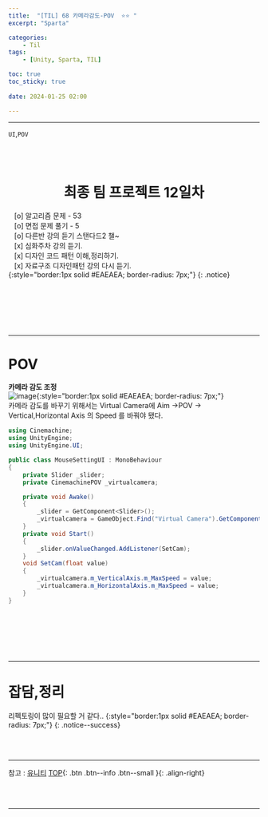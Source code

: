 ```yaml
---
title:  "[TIL] 68 카메라감도-POV  ⭐⭐ "
excerpt: "Sparta"

categories:
    - Til
tags:
    - [Unity, Sparta, TIL]

toc: true
toc_sticky: true
 
date: 2024-01-25 02:00

---
```

- - -

`UI`,`POV`

<BR><BR>

<center><H1>  최종 팀 프로젝트 12일차  </H1></center>

&nbsp;&nbsp; [o] 알고리즘 문제  - 53  
&nbsp;&nbsp; [o] 면접 문제 풀기 - 5     
&nbsp;&nbsp; [o] 다른반 강의 듣기 스탠다드2 챌~   
&nbsp;&nbsp; [x] 심화주차 강의 듣기.  
&nbsp;&nbsp; [x] 디자인 코드 패턴 이해,정리하기.   
&nbsp;&nbsp; [x] 자료구조 디자인패턴 강의 다시 듣기.  
{:style="border:1px solid #EAEAEA; border-radius: 7px;"}
{: .notice}  

<br><br><br><br><br>
- - - 

# POV
**카메라 감도 조정**  
![image](https://github.com/levell1/levell1.github.io/assets/96651722/9e689fdf-32bf-47fb-8ff2-7f09ee8b1dd6){:style="border:1px solid #EAEAEA; border-radius: 7px;"}  
카메라 감도를 바꾸기 위해서는 Virtual Camera에 Aim ->POV -> Vertical,Horizontal Axis 의 Speed 를 바꿔야 됐다.  
<div class="notice--primary" markdown="1"> 

```c# 
using Cinemachine;
using UnityEngine;
using UnityEngine.UI;

public class MouseSettingUI : MonoBehaviour
{
    private Slider _slider;
    private CinemachinePOV _virtualcamera;

    private void Awake()
    {
        _slider = GetComponent<Slider>();
        _virtualcamera = GameObject.Find("Virtual Camera").GetComponent<CinemachineVirtualCamera>().GetCinemachineComponent<CinemachinePOV>();
    }
    private void Start()
    {
        _slider.onValueChanged.AddListener(SetCam);
    }
    void SetCam(float value)
    {
        _virtualcamera.m_VerticalAxis.m_MaxSpeed = value;
        _virtualcamera.m_HorizontalAxis.m_MaxSpeed = value;
    }
}


```
</div>


<br><br><br><br><br>
- - - 

# 잡담,정리
리펙토링이 많이 필요할 거 같다..
{:style="border:1px solid #EAEAEA; border-radius: 7px;"}
{: .notice--success}  

<br><br>
- - -

참고 : [유니티](https://docs.unity3d.com/kr/)
[TOP](#){: .btn .btn--info .btn--small }{: .align-right}


<br><br>
- - -

